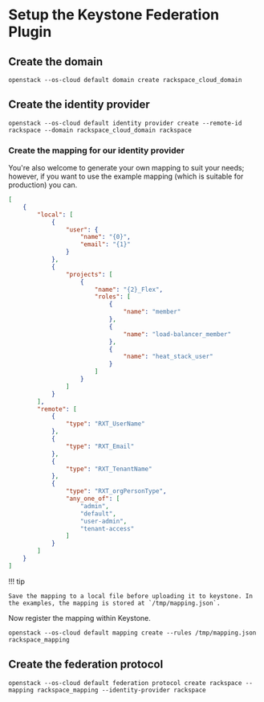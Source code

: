 # Setup the Keystone Federation Plugin

## Create the domain

``` shell
openstack --os-cloud default domain create rackspace_cloud_domain
```

## Create the identity provider

``` shell
openstack --os-cloud default identity provider create --remote-id rackspace --domain rackspace_cloud_domain rackspace
```

### Create the mapping for our identity provider

You're also welcome to generate your own mapping to suit your needs; however, if you want to use the example mapping (which is suitable for production) you can.

``` json
[
    {
        "local": [
            {
                "user": {
                    "name": "{0}",
                    "email": "{1}"
                }
            },
            {
                "projects": [
                    {
                        "name": "{2}_Flex",
                        "roles": [
                            {
                                "name": "member"
                            },
                            {
                                "name": "load-balancer_member"
                            },
                            {
                                "name": "heat_stack_user"
                            }
                        ]
                    }
                ]
            }
        ],
        "remote": [
            {
                "type": "RXT_UserName"
            },
            {
                "type": "RXT_Email"
            },
            {
                "type": "RXT_TenantName"
            },
            {
                "type": "RXT_orgPersonType",
                "any_one_of": [
                    "admin",
                    "default",
                    "user-admin",
                    "tenant-access"
                ]
            }
        ]
    }
]
```

!!! tip

    Save the mapping to a local file before uploading it to keystone. In the examples, the mapping is stored at `/tmp/mapping.json`.

Now register the mapping within Keystone.

``` shell
openstack --os-cloud default mapping create --rules /tmp/mapping.json rackspace_mapping
```

## Create the federation protocol

``` shell
openstack --os-cloud default federation protocol create rackspace --mapping rackspace_mapping --identity-provider rackspace
```
